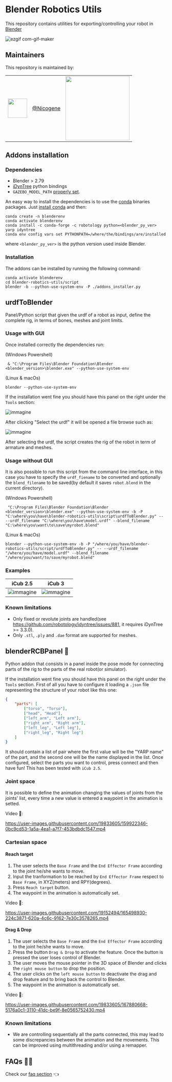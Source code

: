 # Blender Robotics Utils

This repository contains utilities for exporting/controlling your robot in [Blender](https://www.blender.org/)

![ezgif com-gif-maker](https://user-images.githubusercontent.com/19152494/128324719-b9bda13d-92dd-49f5-b866-8dd04b3f9d76.gif)

## Maintainers

This repository is maintained by:

| | | |
|:---:|:---:|:---:|
 [<img src="https://github.com/Nicogene.png" width="60">](https://github.com/niNicogenecogene) | [@Nicogene](https://github.com/Nicogene) | <img src="https://user-images.githubusercontent.com/4537987/134487985-e66b9dae-767d-4c3b-9ce1-9e6fb19cf07a.png" width="200"> |

## Addons installation

### Dependencies

- Blender > 2.79
- [iDynTree](https://github.com/robotology/idyntree) python bindings
- `GAZEBO_MODEL_PATH` [properly set](https://github.com/robotology/icub-models#use-the-models-with-gazebo).

An easy way to install the dependencies is to use the [conda](https://docs.conda.io/en/latest/) binaries packages.
Just [install conda](https://github.com/robotology/robotology-superbuild/blob/master/doc/install-miniforge.md) and then:

```console
conda create -n blenderenv
conda activate blenderenv
conda install -c conda-forge -c robotology python=<blender_py_ver> yarp idyntree
conda env config vars set PYTHONPATH=/where/the/bindings/are/installed
```

where `<blender_py_ver>` is the python version used inside Blender.

### Installation

The addons can be installed by running the following command:

```console
conda activate blenderenv
cd blender-robotics-utils/script
blender -b --python-use-system-env -P ./addons_installer.py
```

## urdfToBlender

Panel/Python script that given the urdf of a robot as input, define the complete rig, in terms of bones, meshes and joint limits.

### Usage with GUI

Once installed correctly the dependencies run:

(Windows Powershell)

```console
 & "C:\Program Files\Blender Foundation\Blender <blender_version>\blender.exe" --python-use-system-env
```

(Linux & macOs)

```console
blender --python-use-system-env
```

If the installation went fine you should have this panel on the right under the `Tools` section:

![immagine](https://user-images.githubusercontent.com/19152494/154102335-76c5312a-81ea-46b5-92cc-93d0668596e7.png)

After clicking "Select the urdf" it will be opened a file browse such as:

![immagine](https://user-images.githubusercontent.com/19152494/126337119-6b899183-1f2a-413c-8b88-4e5727818891.png)

After selecting the urdf, the script creates the rig of the robot in term of armature and meshes.

### Usage without GUI

It is also possible to run this script from the command line interface, in this case you have to specify the `urdf_fiename`
to be converted and optionally the `blend_filename` to be saved(by default it saves `robot.blend` in the current directory).

(Windows Powershell)

```console
 "C:\Program Files\Blender Foundation\Blender <blender_version>\blender.exe" --python-use-system-env -b -P "C:\where\you\have\blender-robotics-utils\script\urdfToBlender.py" -- --urdf_filename "C:\where\you\have\model.urdf" --blend_filename "C:\where\you\want\to\save\myrobot.blend"
```

(Linux & macOs)

```console
blender --python-use-system-env -b -P "/where/you/have/blender-robotics-utils/script/urdfToBlender.py" -- --urdf_filename "/where/you/have/model.urdf" --blend_filename "/where/you/want/to/save/myrobot.blend"
```

### Examples

|**iCub 2.5** | **iCub 3**|
|:---:|:---:|
| ![immagine](https://user-images.githubusercontent.com/19152494/126991916-39b97bd1-da3b-4114-8597-9d835ad835a1.png) | ![immagine](https://user-images.githubusercontent.com/19152494/126991957-feb4eb6b-5ae0-4d3b-bfef-4ec05a5eaf10.png) |

### Known limitations

- Only fixed or revolute joints are handled(see https://github.com/robotology/idyntree/issues/881, it requires iDynTree >= 3.3.0).
- Only `.stl`, `.ply` and `.dae` format are supported for meshes.


## blenderRCBPanel 🚧

Python addon that consists in a panel inside the pose mode for connecting parts of the rig to the parts of the real robot(or simulator).

If the installation went fine you should have this panel on the right under the `Tools` section.
First of all you have to configure it loading a `.json` file representing the structure of your robot like this one:

```json
{
    "parts": [
        ["torso", "Torso"],
        ["head", "Head"],
        ["left_arm", "Left arm"],
        ["right_arm", "Right arm"],
        ["left_leg", "Left leg"],
        ["right_leg", "Right leg"]
    ]
}
```

It should contain a list of pair where the first value will be the "YARP name" of the part, and the second one will be the name displayed in the list.
Once configured, select the parts you want to control, press connect and then have fun!
This has been tested with `iCub 2.5`.

### Joint space

It is possible to define the animation changing the values of joints from the joints' list, every time a new value is entered a waypoint in the animation is setted.

Video 🎥:

https://user-images.githubusercontent.com/19833605/159922346-0bc9cd53-1a5a-4ea1-a7f7-453bdbdc1547.mp4

### Cartesian space

#### Reach target

1. The user selects the `Base Frame` and the `End Effector Frame` according to the joint he/she wants to move.
2. Input the tranformation to be reached by `End Effector Frame` respect to `Base Frame`, in XYZ(meters) and RPY(degrees).
3. Press `Reach target` button.
4. The waypoint in the animation is automatically set.

Video 🎥:

https://user-images.githubusercontent.com/19152494/165498930-224c3871-620a-4c6c-9162-7e30c3578265.mp4

#### Drag & Drop

1. The user selects the `Base Frame` and the `End Effector Frame` according to the joint he/she wants to move.
2. Press the button `Drag & Drop` to activate the feature. Once the button is pressed the user loses control of Blender.
3. The user moves the mouse pointer in the 3D space of Blender and clicks the `right mouse button` to drop the position.
4. The user clicks on the `left mouse button` to deactivate the drag and drop feature and to bring back the control to Blender.
5. The waypoint in the animation is automatically set.

Video 🎥:

https://user-images.githubusercontent.com/19833605/167880668-5176a0c1-3110-41dc-be9f-8e0565752430.mp4

### Known limitations

- We are controlling sequentially all the parts connected, this may lead to some discrepancies between the animation and the movements. This can be improved using multithreading and/or using a remapper.

## FAQs 🙋‍♂️

Check our [faq section](https://github.com/robotology/blender-robotics-utils/blob/master/doc/faq.md#frequentely-asked-questions) 👈
